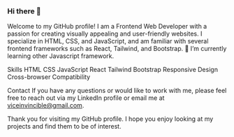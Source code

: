 ### Hi there 👋

Welcome to my GitHub profile! I am a Frontend Web Developer with a passion for creating visually appealing and user-friendly websites. I specialize in HTML, CSS, and JavaScript, and am familiar with several frontend frameworks such as React, Tailwind, and Bootstrap.
 🌱 I’m currently learning other Javascript framework.

Skills
HTML
CSS
JavaScript
React
Tailwind
Bootstrap
Responsive Design
Cross-browser Compatibility

Contact
If you have any questions or would like to work with me, please feel free to reach out via my LinkedIn profile or email me at viceinvincible@gmail.com.

Thank you for visiting my GitHub profile. I hope you enjoy looking at my projects and find them to be of interest.


